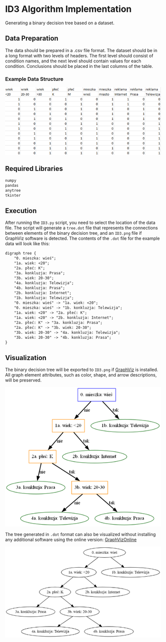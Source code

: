 
# ID3 Algorithm Implementation

Generating a binary decision tree based on a dataset.



## Data Preparation
The data should be prepared in a .csv file format. The dataset should be in a long format with two levels of headers. The first level should consist of condition names, and the next level should contain values for each condition. Conclusions should be placed in the last columns of the table.

### Example Data Structure

![structure](examples/lecture/data_structure.png)
    
## Required Libraries

```
numpy
pandas
anytree
tkinter
```


## Execution

After running the `ID3.py` script, you need to select the location of the data file. The script will generate a `tree.dot` file that represents the connections between elements of the binary decision tree, and an `ID3.png` file if GraphViz software is detected. The contents of the `.dot` file for the example data will look like this:
```
digraph tree {
    "0. mieszka: wieś";
    "1a. wiek: <20";
    "2a. płeć: K";
    "3a. konkluzja: Prasa";
    "3b. wiek: 20-30";
    "4a. konkluzja: Telewizja";
    "4b. konkluzja: Prasa";
    "2b. konkluzja: Internet";
    "1b. konkluzja: Telewizja";
    "0. mieszka: wieś" -> "1a. wiek: <20";
    "0. mieszka: wieś" -> "1b. konkluzja: Telewizja";
    "1a. wiek: <20" -> "2a. płeć: K";
    "1a. wiek: <20" -> "2b. konkluzja: Internet";
    "2a. płeć: K" -> "3a. konkluzja: Prasa";
    "2a. płeć: K" -> "3b. wiek: 20-30";
    "3b. wiek: 20-30" -> "4a. konkluzja: Telewizja";
    "3b. wiek: 20-30" -> "4b. konkluzja: Prasa";
}
```


## Visualization

The binary decision tree will be exported to `ID3.png` if [GraphViz](https://graphviz.org/) is installed. All graph element attributes, such as color, shape, and arrow descriptions, will be preserved.

![GraphViz](examples/lecture/ID3.png)

The tree generated in `.dot` format can also be visualized without installing any additional software using the online version: [GraphVizOnline](https://dreampuf.github.io/GraphvizOnline/)

![GraphViz](examples/lecture/graphviz.png)

